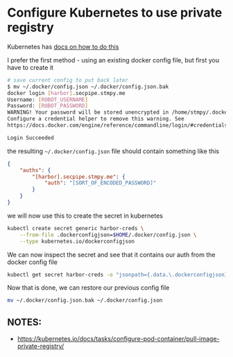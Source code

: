 # Configure Kubernetes to use private registry

Kubernetes has [docs on how to do this](https://kubernetes.io/docs/tasks/configure-pod-container/pull-image-private-registry/)

I prefer the first method - using an existing docker config file, but first you have to create it

```sh
# save current config to put back later
$ mv ~/.docker/config.json ~/.docker/config.json.bak
docker login [harbor].secpipe.stmpy.me
Username: [ROBOT_USERNAME]
Password: [ROBOT_PASSWORD]
WARNING! Your password will be stored unencrypted in /home/stmpy/.docker/config.json.
Configure a credential helper to remove this warning. See
https://docs.docker.com/engine/reference/commandline/login/#credentials-store

Login Succeeded 
```

the resulting `~/.docker/config.json` file should contain something like this

```json
{
    "auths": {
        "[harbor].secpipe.stmpy.me": {
            "auth": "[SORT_OF_ENCODED_PASSWORD]"
        }
    }
}
```

we will now use this to create the secret in kubernetes

```sh
kubectl create secret generic harbor-creds \
    --from-file .dockerconfigjson=$HOME/.docker/config.json \
    --type kubernetes.io/dockerconfigjson
```

We can now inspect the secret and see that it contains our auth from the docker config file

```sh
kubectl get secret harbor-creds -o "jsonpath={.data.\.dockerconfigjson}" | base64 --decode
```

Now that is done, we can restore our previous config file

```sh
mv ~/.docker/config.json.bak ~/.docker/config.json
```

## NOTES:
- https://kubernetes.io/docs/tasks/configure-pod-container/pull-image-private-registry/
